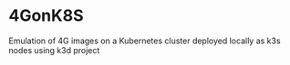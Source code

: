 # 4GonK8S
Emulation of 4G images on a Kubernetes cluster deployed locally as k3s nodes using k3d project
